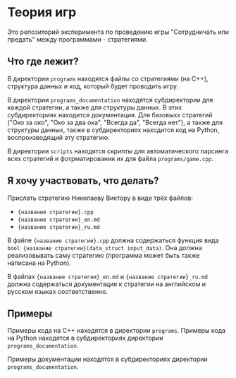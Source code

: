 # Теория игр

Это репозиторий эксперимента по проведению игры "Сотрудничать или предать" между программами - стратегиями.

## Что где лежит?

В директории `programs` находятся файлы со стратегиями (на C++), структура данных и код, который будет проводить игру. 

В директории `programs_documentation` находятся субдиректории для каждой стратегии, а также для структуры данных. В этих субдиректориях находится документация. Для базовыхх стратегий ("Око за око", "Око за два ока", "Всегда да", "Всегда нет"), а также для структуры данных, также в субдиректориях находится код на Python, воспроизводящий эту стратегию.

В директории `scripts` находятся скрипты для автоматического парсинга всех стратегий и фотрматирования их для файла `programs/game.cpp`.

## Я хочу участвовать, что делать?

Прислать стратегию Николаеву Виктору в виде трёх файлов:
  + `{название стратегии}.cpp`
  + `{название стратегии}_en.md`
  + `{название стратегии}_ru.md`

В файле `{название стратегии}.cpp` должна содержаться функция вида `bool {название стратегии}(data_struct input_data)`. Она должна реализовывать саму стратегию (программа может быть также написана на Python).

В файлах `{название стратегии}_en.md` и `{название стратегии}_ru.md` должна содержаться документация к стратегии на английском и русском языках соответственно.

## Примеры

Примеры кода на C++ находятся в директории `programs`. Примеры кода на Python находятся в субдиректориях директории `programs_documentation`.

Примеры документации находятся в субдиректориях директории `programs_documentation`.
